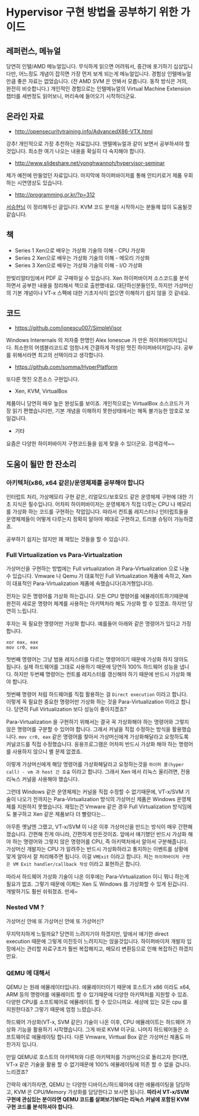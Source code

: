 
# Hypervisor 구현 방법을 공부하기 위한 가이드

## 레퍼런스, 메뉴얼

당연히 인텔/AMD 메뉴얼입니다. 무식하게 읽으면 어려워서, 중간에 포기하기 십상입니다만, 어느정도 개념이 잡히면 가장 먼저 보게 되는게 메뉴얼입니다. 경험상 인텔메뉴얼 만큼 좋은 자료는 없었습니다. (전 AMD SVM 은 안봐서 모릅니다. 동작 방식은 거의, 완전히 비슷합니다.)
개인적인 경험으로는 인텔메뉴얼의 Virtual Machine Extension 챕터를 세번정도 읽어보니, 머리속에 들어오기 시작하더군요.

## 온라인 자료
+ http://opensecuritytraining.info/AdvancedX86-VTX.html

강추! 개인적으로 가장 추천하는 자료입니다. 엔텔메뉴얼과 같이 보면서 공부하셔야 할것입니다. 최소한 여기 나오는 내용을 확실히 다 숙지해야 합니다.

+ http://www.slideshare.net/yonghwannoh/hypervisor-seminar

제가 예전에 만들었던 자료입니다. 마지막에 하이퍼바이저를 통해 안티키로거 
제품 우회하는 시연영상도 있습니다.

+ http://programming.or.kr/?p=312

[서승현님](https://www.facebook.com/hefos) 이 정리해두신 글입니다. KVM 코드 분석을 시작하시는 분들께 많이 도움될것 같습니다. 

## 책
+ Series 1 Xen으로 배우는 가상화 기술의 이해 - CPU 가상화
+ Series 2 Xen으로 배우는 가상화 기술의 이해 - 메모리 가상화
+ Series 3 Xen으로 배우는 가상화 기술의 이해 - I/O 가상화

한빛리얼타임에서 PDF 로 구매하실 수 있습니다. Xen 하이퍼바이저 소스코드를 분석하면서 공부한 내용을 정리해서 책으로 출판했네요.
대단하신분들인듯, 하지만 가상머신의 기본 개념이나 VT-x 스펙에 대한 기초지식이 없으면 이해하기 쉽지 않을 것 같네요.

## 코드
+ https://github.com/ionescu007/SimpleVisor

Windows Interernals 의 저자중 한명인 Alex Ionescue 가 만든 하이퍼바이저입니다. 최소한의 어셈블리코드로 엄청나게 간결하게 작성된 멋진 하이퍼바이저입니다. 공부를 위해서라면 최고의 선택이라고 생각합니다.


+ https://github.com/somma/HyperPlatform

또다른 멋진 오픈소스 구현입니다. 

+ Xen, KVM, VirtualBox

제품이니 당연히 매우 높은 완성도를 보이죠. 개인적으로는 VirtualBox 소스코드가 가장 읽기 편했습니다만, 기본 개념을 이해하지 못한상태에서는 해독 불가능한 암호로 보일겁니다. 

+ 기타

요즘은 다양한 하이퍼바이저 구현코드들을 쉽게 찾을 수 있더군요. 검색검색~~

## 도움이 될만 한 잔소리

### 아키텍처(x86, x64 같은)/운영체제를 공부해야 합니다
인터럽트 처리, 가상메모리 구현 같은, 리얼모드/보호모드 같은 운영체제 구현에 대한 기초 지식은 필수입니다. 어차피 하이퍼바이저는 운영체제가  직접 다루는 CPU 나 메모리를 가상화 하는 코드를 구현하는 작업입니다. 따라서 컨트롤 레지스터나 인터럽트들을 운영체제들이 어떻게 다루는지 정확히 알아야 제대로 구현하고, 트러블 슈팅이 가능하겠죠. 

공부하기 쉽지는 않지만 꽤 재밌는 것들을 할 수 있습니다. 

### Full Virtualization vs Para-Virtualzation
가상머신을 구현하는 방법에는 Full virtualization 과 Para-Virtualization 으로 나눌 수 있습니다. 
Vmware 나 Qemu 가 대표적인 Full Virtualization 제품에 속하고, Xen 이 대표적인 Para-Virtualization 제품에 속했습니다(과거형입니다). 

전자는 모든 명령어를 가상화 하는겁니다. 모든 CPU 명령어를 에뮬레이트하기때문에 완전히 새로운 명령어 체계를 사용하는 아키텍처라 해도 가상화 할 수 있겠죠. 하지만 당연히 느립니다. 

후자는 꼭 필요한 명령어만 가상화 합니다. 예를들어 아래와 같은 명령어가 있다고 가정합니다.

``` 
xor eax, eax
mov cr0, eax
``` 

첫번째 명령어는 그냥 범용 레지스터를 다르는 명령어이기 때문에 가상화 하지 않아도 됩니다. 실제 하드웨어를 그대로 사용하기 때문에 당연히 100% 하드웨어 성능을 냅니다. 하지만 두번째 명령어는 컨트롤 레지스터를 갱신해야 하기 때문에 반드시 가상화 해야 합니다. 


첫번째 명령어 처럼 하드웨어를 직접 활용하는 걸 `Direct execution` 이라고 합니다. 이렇게 꼭 필요한 중요한 명령어만 가상화 하는 것을 Para-Virtualization 이라고 합니다. 당연히 Full Virtualization 보다 성능이 좋아지겠죠?


Para-Virtualization 을 구현하기 위해서는 결국 꼭 가상화해야 하는 명령어와 그렇지 않은 명령어를 구분할 수 있어야 합니다. 그래서 커널을 직접 수정하는 방식을 활용했습니다. `mov cr0, eax` 같은 명령어를 찾아서 가상머신에게 가상화해달라고 요청하도록 커널코드를 직접 수정했습니다. 응용프로그램은 어차피 반드시 가상화 해야 하는 명령어를 사용하지 않으니 별 문제 없겠죠.


이렇게 가상머신에게 해당 명령어를 가상화해달라고 요청하는것을 `하이퍼 콜(hyper call) - vm 과 host 간 호출` 이라고 합니다.
그래서 Xen 에서 리눅스 올리려면, 전용 리눅스 커널을 사용해야 했습니다.


그런데 Windows 같은 운영체제는 커널을 직접 수정할 수 없기때문에, VT-x/SVM 기술이 나오기 전까지는 Para-Virtualization 방식의 가상머신 제품은 Windows 운영체제를 지원하지 못했습니다. 재밌는건 Vmware 같은 경우 Full Virtualization 방식임에도 불구하고 Xen 같은 제품보다 더 빨랐다는...


아무튼 옛날엔 그랬고, VT-x/SVM 이 나온 이후 가상머신을 만드는 방식이 매우 간편해졌습니다. 간편해 진게 아니라, 간편하게 만든것이죠.
앞에서 얘기했던 반드시 가상화 해야 하는 명령어와 그렇지 않은 명령어를 CPU, 즉 아키텍처에서 알아서 구분해줍니다. 가상머신 개발자는 CPU 가 알려주는 반드시 가상화하라고 통지하는 이벤트를 상황에 맞게 알아서 잘 처리해주면 됩니다. 이걸 `VMExit` 이라고 합니다. 
저는 `하이퍼바이저 구현은 VM Exit handler/callback 작성` 이라고 표현하곤 합니다.


따라서 하드웨어 가상화 기술이 나온 이후에는 Para-Virtualization 이니 뭐니 하는게 필요가 없죠. 그렇기 때문에 이제는 Xen 도 Windows 를 가상화할 수 있게 된겁니다. 개발하기도 훨씬 쉬워졌죠. 만세~


### Nested VM ?
가상머신 안에 또 가상머신 안에 또 가상머신?

무지막지하게 느릴까요? 당연히 느려지기야 하겠지만, 앞에서 얘기한 direct execution 때문에 그렇게 미친듯이 느려지지는 않을것입니다. 하이퍼바이저 개발자 입장에서는 관리할 자료구조가 훨씬 복잡해지고, 메모리 변환등으로 인해 복잡하긴 하겠지만요.


### QEMU 에 대해서
QEMU 는 원래 에뮬레이터입니다. 
에뮬레이터이기 때문에 호스트가 x86 이라도 x64, ARM 등의 명령어를 에뮬레이트 할 수 있기때문에 다양한 아키텍처를 지원할 수 있죠. 다양한 CPU를 소프트웨어로 에뮬레이트 할 수 있으니까요. 세상에 있는 모든 cpu 를 지원한다죠? 그렇기 때문에 엄청 느렸습니다.

하드웨어 가상화(VT-x, SVM 같은) 기술이 나온 이후, CPU 에뮬레이트는 하드웨어 가상화 기능을 활용하기 시작했습니다. 그게 바로 KVM 이구요. 나머지 하드웨어들은 소프트웨어로 에뮬레이팅 합니다. 다른 Vmware, Virttual Box 같은 가상머신 제품도 마찬가지 입니다.

만일 QEMU로 호스트의 아키텍처와 다른 아키텍처를 가상머신으로 돌리고자 한다면, VT-x 같은 기술을 활용 할 수 없기때문에 100% 에뮬레이팅에 의존 할 수 없을 겁니다. 느리겠죠?

간략히 얘기하자면, QEMU 는 다양한 디바이스/하드웨어에 대한 에뮬레이팅을 담당하고, KVM 은 CPU/Memory 가상화를 담당한다고 보시면 됩니다. **따라서 VT-x/SVM 구현에 관심있는 분이라면 QEMU 코드를 살펴보기보다는 리눅스 커널에 포함된 KVM 구현 코드를 분석하셔야 합니다.**    


